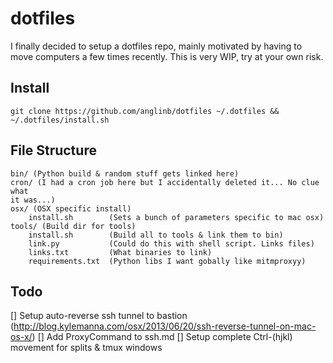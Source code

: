 dotfiles
===

I finally decided to setup a dotfiles repo, mainly motivated by having to move
computers a few times recently. This is very WIP, try at your own risk.


## Install

    git clone https://github.com/anglinb/dotfiles ~/.dotfiles &&
    ~/.dotfiles/install.sh

## File Structure

    bin/ (Python build & random stuff gets linked here)
    cron/ (I had a cron job here but I accidentally deleted it... No clue what
    it was...)
    osx/ (OSX specific install)
        install.sh        (Sets a bunch of parameters specific to mac osx)
    tools/ (Build dir for tools)
        install.sh        (Build all to tools & link them to bin)
        link.py           (Could do this with shell script. Links files)
        links.txt         (What binaries to link)
        requirements.txt  (Python libs I want gobally like mitmproxyy)


## Todo

[] Setup auto-reverse ssh tunnel to bastion (http://blog.kylemanna.com/osx/2013/06/20/ssh-reverse-tunnel-on-mac-os-x/)
[] Add ProxyCommand to ssh.md
[] Setup complete Ctrl-(hjkl) movement for splits & tmux windows
